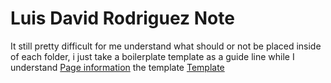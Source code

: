 # Luis David Rodriguez Note
It still pretty difficult for me understand what should or not be placed inside of each folder, i just take a boilerplate template as a guide line while I understand
[Page information](https://www.learnhowtoprogram.com/user-interfaces/building-layouts-preprocessors/7-1-sass-architecture) the template [Template](https://github.com/KittyGiraudel/sass-boilerplate/tree/master/stylesheets) 